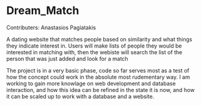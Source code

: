 # Dream_Match

Contributers: Anastasios Pagiatakis

A dating website that matches people based on similarity and what things they indicate interest in. Users will make lists of people they would be interested in matching with, then the webiste will search the list of the person that was just added and look for a match

The project is in a very basic phase, code so far serves most as a test of how the concept could work in the absolute most rudementary way. I am working to gain more knowlage on web development and database interaction, and how this idea can be refined in the state it is now, and how it can be scaled up to work with a database and a website.
